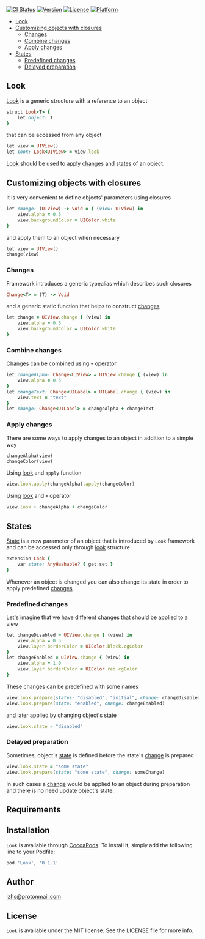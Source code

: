 [![CI Status](http://img.shields.io/travis/izhs/Look.svg?style=flat)](https://travis-ci.org/izhs/Look)
[![Version](https://img.shields.io/cocoapods/v/Look.svg?style=flat)](http://cocoapods.org/pods/Look)
[![License](https://img.shields.io/cocoapods/l/Look.svg?style=flat)](http://cocoapods.org/pods/Look)
[![Platform](https://img.shields.io/cocoapods/p/Look.svg?style=flat)](http://cocoapods.org/pods/Look)

* [Look](#look)
* [Customizing objects with closures](#customizing-objects-with-closures)
   * [Changes](#changes)
   * [Combine changes](#combine-changes)
   * [Apply changes](#apply-changes)
* [States](#states)
   * [Predefined changes](#predefined-changes)
   * [Delayed preparation](#delayed-preparation)

## Look

[Look](#look) is a generic structure with a reference to an object
```ruby
struct Look<T> {
    let object: T
}
```
that can be accessed from any object
```ruby
let view = UIView()
let look: Look<UIView> = view.look
```
[Look](#look) should be used to apply [changes](#changes) and [states](#states) of an object.

## Customizing objects with closures

It is very convenient to define objects' parameters using closures
```ruby
let change: (UIView) -> Void = { (view: UIView) in
    view.alpha = 0.5
    view.backgroundColor = UIColor.white
}
```
and apply them to an object when necessary
```ruby
let view = UIView()
change(view)
```

### Changes

Framework introduces a generic typealias which describes such closures
```ruby
Change<T> = (T) -> Void
```
and a generic static function that helps to construct [changes](#changes)
```ruby
let change = UIView.change { (view) in
    view.alpha = 0.5
    view.backgroundColor = UIColor.white
}
```

### Combine changes

[Changes](#changes) can be combined using `+` operator
```ruby
let changeAlpha: Change<UIView> = UIView.change { (view) in
    view.alpha = 0.5
}
let changeText: Change<UILabel> = UILabel.change { (view) in
    view.text = "text"
}
let change: Change<UILabel> = changeAlpha + changeText
```

### Apply changes

There are some ways to apply changes to an object in addition to a simple way
```ruby
changeAlpha(view)
changeColor(view)
```

Using [look](#look) and `apply` function 
```ruby
view.look.apply(changeAlpha).apply(changeColor)
```

Using [look](#look) and `+` operator
```ruby
view.look + changeAlpha + changeColor
```

## States

[State](#states) is a new parameter of an object that is introduced by `Look` framework and can be accessed only through [look](#look) structure
```ruby
extension Look {
    var state: AnyHashable? { get set }
}
```
Whenever an object is changed you can also change its state in order to apply predefined [changes](#changes).

### Predefined changes

Let's imagine that we have different [changes](#changes) that should be applied to a view
```ruby
let changeDisabled = UIView.change { (view) in
    view.alpha = 0.5
    view.layer.borderColor = UIColor.black.cgColor
}
let changeEnabled = UIView.change { (view) in
    view.alpha = 1.0
    view.layer.borderColor = UIColor.red.cgColor
}
```
These changes can be predefined with some names
```ruby
view.look.prepare(states: "disabled", "initial", change: changeDisabled)
view.look.prepare(state: "enabled", change: changeEnabled)
```
and later applied by changing object's [state](#states)
```ruby
view.look.state = "disabled"
```

### Delayed preparation

Sometimes, object's [state](#states) is defined before the state's [change](#changes) is prepared
```ruby
view.look.state = "some state"
view.look.prepare(state: "some state", change: someChange)
```
In such cases a [change](#changes) would be applied to an object during preparation and there is no need update object's state.

## Requirements

## Installation

`Look` is available through [CocoaPods](http://cocoapods.org). To install
it, simply add the following line to your Podfile:

```ruby
pod 'Look', '0.1.1'
```

## Author

izhs@protonmail.com

## License

`Look` is available under the MIT license. See the LICENSE file for more info.
